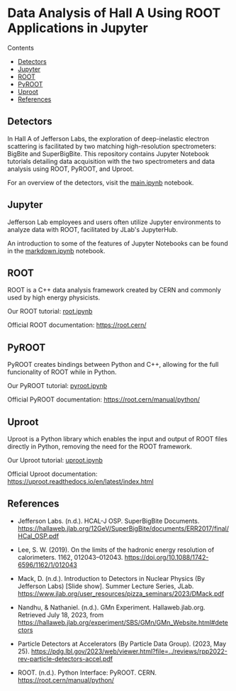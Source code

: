 # Data Analysis of Hall A Using ROOT Applications in Jupyter

Contents
* [Detectors](#detectors)
* [Jupyter](#jupyter)
* [ROOT](#root)
* [PyROOT](#pyroot)
* [Uproot](#uproot)
* [References](#references)

## Detectors

In Hall A of Jefferson Labs, the exploration of deep-inelastic electron scattering is facilitated by two matching high-resolution spectrometers: BigBite and SuperBigBite. This repository contains Jupyter Notebook tutorials detailing data acquisition with the two spectrometers and data analysis using ROOT, PyROOT, and Uproot.

For an overview of the detectors, visit the <a href="main.ipynb">main.ipynb</a> notebook.

## Jupyter

Jefferson Lab employees and users often utilize Jupyter environments to analyze data with ROOT, facilitated by JLab's JupyterHub.

An introduction to some of the features of Jupyter Notebooks can be found in the <a href="markdown.ipynb">markdown.ipynb</a> notebook.

## ROOT

ROOT is a C++ data analysis framework created by CERN and commonly used by high energy physicists.

Our ROOT tutorial:  <a href="root.ipynb">root.ipynb</a>

Official ROOT documentation:  <a href="https://root.cern/">https://root.cern/</a>

## PyROOT

PyROOT creates bindings between Python and C++, allowing for the full funcionality of ROOT while in Python.

Our PyROOT tutorial:  <a href="pyroot.ipynb">pyroot.ipynb</a>

Official PyROOT documentation:  <a href="https://root.cern/manual/python/">https://root.cern/manual/python/</a>

## Uproot

Uproot is a Python library which enables the input and output of ROOT files directly in Python, removing the need for the ROOT framework.

Our Uproot tutorial:  <a href="uproot.ipynb">uproot.ipynb</a>

Official Uproot documentation:  <a href="https://uproot.readthedocs.io/en/latest/index.html">https://uproot.readthedocs.io/en/latest/index.html</a>

## References

* Jefferson Labs. (n.d.). HCAL-J OSP. SuperBigBite Documents. https://hallaweb.jlab.org/12GeV/SuperBigBite/documents/ERR2017/final/HCal_OSP.pdf

* Lee, S. W. (2019). On the limits of the hadronic energy resolution of calorimeters. 1162, 012043–012043. https://doi.org/10.1088/1742-6596/1162/1/012043

* Mack, D. (n.d.). Introduction to Detectors in  Nuclear Physics (By Jefferson Labs) [Slide show]. Summer Lecture Series, JLab. https://www.jlab.org/user_resources/pizza_seminars/2023/DMack.pdf

* Nandhu, & Nathaniel. (n.d.). GMn Experiment. Hallaweb.jlab.org. Retrieved July 18, 2023, from https://hallaweb.jlab.org/experiment/SBS/GMn/GMn_Website.html#detectors

* Particle Detectors at Accelerators (By Particle Data Group). (2023, May 25). https://pdg.lbl.gov/2023/web/viewer.html?file=../reviews/rpp2022-rev-particle-detectors-accel.pdf

* ROOT. (n.d.). Python Interface: PyROOT. CERN. 
https://root.cern/manual/python/